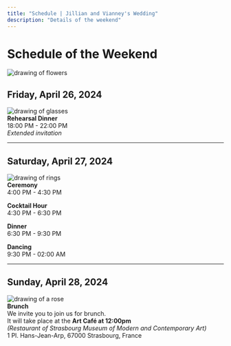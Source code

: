 ```yaml
---
title: "Schedule | Jillian and Vianney's Wedding"
description: "Details of the weekend"
---
```


# Schedule of the Weekend

![drawing of flowers](/img/svg/flowers.svg)

## Friday, April 26, 2024

![drawing of glasses](/img/svg/glasses.svg)\
**Rehearsal Dinner**\
18:00 PM - 22:00 PM\
_Extended invitation_

---

## Saturday, April 27, 2024

![drawing of rings](/img/svg/rings.svg)\
**Ceremony**\
4:00 PM - 4:30 PM

**Cocktail Hour**\
4:30 PM - 6:30 PM

**Dinner**\
6:30 PM - 9:30 PM

**Dancing**\
9:30 PM - 02:00 AM

---

## Sunday, April 28, 2024

![drawing of a rose](/img/svg/rose.svg)\
**Brunch**\
We invite you to join us for brunch.\
It will take place at the **Art Café at 12:00pm**\
_(Restaurant of Strasbourg Museum of Modern and Contemporary Art)_\
1 Pl. Hans-Jean-Arp, 67000 Strasbourg, France
